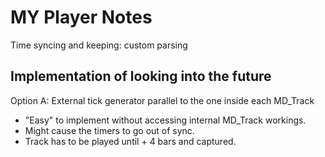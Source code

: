 # MY Player Notes

Time syncing and keeping: custom parsing

## Implementation of looking into the future
Option A: External tick generator parallel to the one inside each MD_Track
- "Easy" to implement without accessing internal MD_Track workings. 
- Might cause the timers to go out of sync.
- Track has to be played until + 4 bars and captured.
